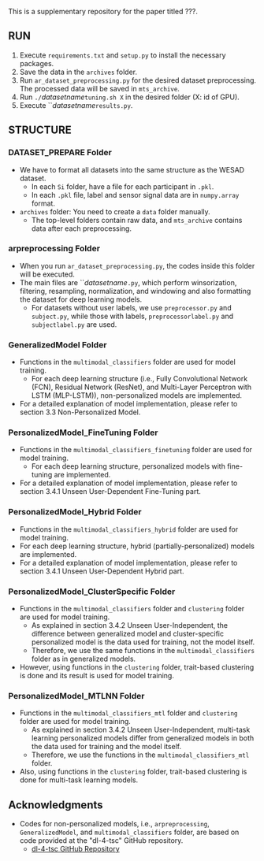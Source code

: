 This is a supplementary repository for the paper titled ???.

## RUN
1. Execute `requirements.txt` and `setup.py` to install the necessary packages.
2. Save the data in the `archives` folder.
3. Run `ar_dataset_preprocessing.py` for the desired dataset preprocessing. The processed data will be saved in `mts_archive`.
4. Run `./`*datasetname*`tuning.sh X` in the desired folder (X: id of GPU).
5. Execute ``*datasetname*`results.py`.

## STRUCTURE

### DATASET_PREPARE Folder
- We have to format all datasets into the same structure as the WESAD dataset.
  - In each `Si` folder, have a file for each participant in `.pkl`.
  - In each `.pkl` file, label and sensor signal data are in `numpy.array` format.
- `archives` folder: You need to create a `data` folder manually.
  - The top-level folders contain raw data, and `mts_archive` contains data after each preprocessing.

### arpreprocessing Folder
- When you run `ar_dataset_preprocessing.py`, the codes inside this folder will be executed.
- The main files are ``*datasetname*`.py`, which perform winsorization, filtering, resampling, normalization, and windowing and also formatting the dataset for deep learning models.
  - For datasets without user labels, we use `preprocessor.py` and `subject.py`, while those with labels, `preprocessorlabel.py` and `subjectlabel.py` are used.

### GeneralizedModel Folder
- Functions in the `multimodal_classifiers` folder are used for model training.
  - For each deep learning structure (i.e., Fully Convolutional Network (FCN), Residual Network (ResNet), and Multi-Layer Perceptron with LSTM (MLP-LSTM)), non-personalized models are implemented.
- For a detailed explanation of model implementation, please refer to section 3.3 Non-Personalized Model.

### PersonalizedModel_FineTuning Folder
- Functions in the `multimodal_classifiers_finetuning` folder are used for model training.
  - For each deep learning structure, personalized models with fine-tuning are implemented.
- For a detailed explanation of model implementation, please refer to section 3.4.1 Unseen User-Dependent Fine-Tuning part.

### PersonalizedModel_Hybrid Folder
- Functions in the `multimodal_classifiers_hybrid` folder are used for model training.
- For each deep learning structure, hybrid (partially-personalized) models are implemented.
- For a detailed explanation of model implementation, please refer to section 3.4.1 Unseen User-Dependent Hybrid part.

### PersonalizedModel_ClusterSpecific Folder
- Functions in the `multimodal_classifiers` folder and `clustering` folder are used for model training.
  - As explained in section 3.4.2 Unseen User-Independent, the difference between generalized model and cluster-specific personalized model is the data used for training, not the model itself.
  - Therefore, we use the same functions in the `multimodal_classifiers` folder as in generalized models.
- However, using functions in the `clustering` folder, trait-based clustering is done and its result is used for model training.

### PersonalizedModel_MTLNN Folder
- Functions in the `multimodal_classifiers_mtl` folder and `clustering` folder are used for model training.
  - As explained in section 3.4.2 Unseen User-Independent, multi-task learning personalized models differ from generalized models in both the data used for training and the model itself.
  - Therefore, we use the functions in the `multimodal_classifiers_mtl` folder.
- Also, using functions in the `clustering` folder, trait-based clustering is done for multi-task learning models.

## Acknowledgments
- Codes for non-personalized models, i.e., `arpreprocessing`, `GeneralizedModel`, and `multimodal_classifiers` folder, are based on code provided at the "dl-4-tsc" GitHub repository.
  - [dl-4-tsc GitHub Repository](https://github.com/Emognition/dl-4-tsc)
